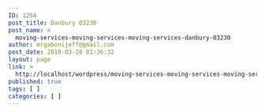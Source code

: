 ```yaml
---
ID: 1254
post_title: Danbury 03230
post_name: >
  moving-services-moving-services-moving-services-danbury-03230
author: mrgabonijeff@gmail.com
post_date: 2018-03-28 01:36:32
layout: page
link: >
  http://localhost/wordpress/moving-services-moving-services-moving-services-danbury-03230/
published: true
tags: [ ]
categories: [ ]
---
```


